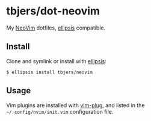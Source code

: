 # tbjers/dot-neovim
My [NeoVim][neovim] dotfiles, [ellipsis][ellipsis] compatible.

## Install
Clone and symlink or install with [ellipsis][ellipsis]:

```
$ ellipsis install tbjers/neovim
```

## Usage

Vim plugins are installed with [vim-plug][vim-plug], and listed in the `~/.config/nvim/init.vim` configuration file.

[ellipsis]: http://ellipsis.sh
[vim-plug]: https://github.com/junegunn/vim-plug
[neovim]: https://neovim.io/
